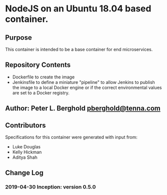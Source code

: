 # NodeJS on an Ubuntu 18.04 based container.

## Purpose

This container is intended to be a base container for end microservices.

## Repository Contents

* Dockerfile to create the image
* Jenkinsfile to define a miniature "pipeline" to allow Jenkins to publish the image to a local Docker engine or if the correct environmental values are set to a Docker registry.

## Author: Peter L. Berghold <pberghold@tenna.com>

## Contributors

Specifications for this container were generated with input from:

* Luke Douglas
* Kelly Hickman
* Aditya Shah

## Change Log

### 2019-04-30   Inception: version 0.5.0
